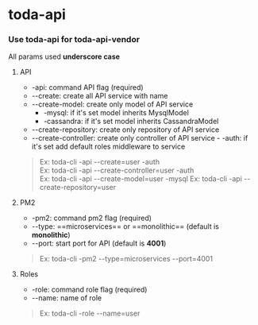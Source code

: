 # toda-api

### Use toda-api for toda-api-vendor 

All params used **underscore case**

1. API
    - -api: command API flag (required)
    - --create: create all API service with name
    - --create-model: create only model of API service
        - -mysql: if it's set model inherits MysqlModel
        - -cassandra: if it's set model inherits CassandraModel
    - --create-repository: create only repository of API service
    - --create-controller: create only controller of API service
            - -auth: if it's set add default roles middleware to service
    >   Ex: toda-cli -api --create=user -auth  
        Ex: toda-cli -api --create-controller=user -auth   
        Ex: toda-cli -api --create-model=user -mysql 
        Ex: toda-cli -api --create-repository=user
2. PM2
    - -pm2: command pm2 flag (required)
    - --type: ==microservices== or ==monolithic== (default is **monolithic**)
    - --port: start port for API (default is **4001**)
    
    > Ex: toda-cli -pm2 --type=microservices --port=4001

3. Roles
    - -role: command role flag (required)
    - --name: name of role

    > Ex: toda-cli -role --name=user
